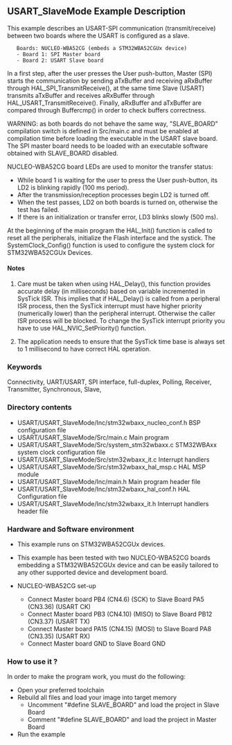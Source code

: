 ## <b>USART_SlaveMode Example Description</b>

This example describes an USART-SPI communication (transmit/receive) between two
boards where the USART is configured as a slave.

       Boards: NUCLEO-WBA52CG (embeds a STM32WBA52CGUx device)
       - Board 1: SPI Master board
       - Board 2: USART Slave board

In a first step, after the user presses the User push-button, Master (SPI) starts
the communication by sending aTxBuffer and receiving aRxBuffer through
HAL_SPI_TransmitReceive(), at the same time Slave (USART) transmits aTxBuffer
and receives aRxBuffer through HAL_USART_TransmitReceive().
Finally, aRxBuffer and aTxBuffer are compared through Buffercmp() in order to
check buffers correctness.

WARNING: as both boards do not behave the same way, "SLAVE_BOARD" compilation
switch is defined in Src/main.c and must be enabled at compilation time before
loading the executable in the USART slave board.
The SPI master board needs to be loaded with an executable software obtained
with SLAVE_BOARD disabled.

NUCLEO-WBA52CG board LEDs are used to monitor the transfer status:

- While board 1 is waiting for the user to press the User push-button, its
  LD2 is blinking rapidly (100 ms period).
- After the transmission/reception processes begin LD2 is turned off.
- When the test passes, LD2 on both boards is turned on, otherwise the
  test has failed.
- If there is an initialization or transfer error, LD3 blinks slowly (500 ms).

At the beginning of the main program the HAL_Init() function is called to reset
all the peripherals, initialize the Flash interface and the systick.
The SystemClock_Config() function is used to configure the system clock for STM32WBA52CGUx Devices.

#### <b>Notes</b>

 1. Care must be taken when using HAL_Delay(), this function provides accurate
    delay (in milliseconds) based on variable incremented in SysTick ISR. This
    implies that if HAL_Delay() is called from a peripheral ISR process, then
    the SysTick interrupt must have higher priority (numerically lower)
    than the peripheral interrupt. Otherwise the caller ISR process will be blocked.
    To change the SysTick interrupt priority you have to use HAL_NVIC_SetPriority() function.

 2. The application needs to ensure that the SysTick time base is always set to
    1 millisecond to have correct HAL operation.

### <b>Keywords</b>

Connectivity, UART/USART, SPI interface, full-duplex, Polling, Receiver, Transmitter, Synchronous, Slave,

### <b>Directory contents</b> 

  - USART/USART_SlaveMode/Inc/stm32wbaxx_nucleo_conf.h BSP configuration file
  - USART/USART_SlaveMode/Src/main.c                   Main program
  - USART/USART_SlaveMode/Src/system_stm32wbaxx.c      STM32WBAxx system clock configuration file
  - USART/USART_SlaveMode/Src/stm32wbaxx_it.c          Interrupt handlers
  - USART/USART_SlaveMode/Src/stm32wbaxx_hal_msp.c     HAL MSP module
  - USART/USART_SlaveMode/Inc/main.h                   Main program header file
  - USART/USART_SlaveMode/Inc/stm32wbaxx_hal_conf.h    HAL Configuration file
  - USART/USART_SlaveMode/Inc/stm32wbaxx_it.h          Interrupt handlers header file

### <b>Hardware and Software environment</b>

  - This example runs on STM32WBA52CGUx devices.

  - This example has been tested with two NUCLEO-WBA52CG boards embedding
    a STM32WBA52CGUx device and can be easily tailored to any other supported device
    and development board.

  - NUCLEO-WBA52CG set-up
    - Connect Master board PB4 (CN4.6) (SCK) to Slave Board PA5 (CN3.36) (USART CK)
    - Connect Master board PB3 (CN4.10) (MISO) to Slave Board PB12 (CN3.37) (USART TX)
    - Connect Master board PA15 (CN4.15) (MOSI) to Slave Board PA8 (CN3.35) (USART RX)
    - Connect Master board GND to Slave Board GND

### <b>How to use it ?</b>

In order to make the program work, you must do the following:

 - Open your preferred toolchain
 - Rebuild all files and load your image into target memory
   - Uncomment "#define SLAVE_BOARD" and load the project in Slave Board
   - Comment "#define SLAVE_BOARD" and load the project in Master Board
 - Run the example

